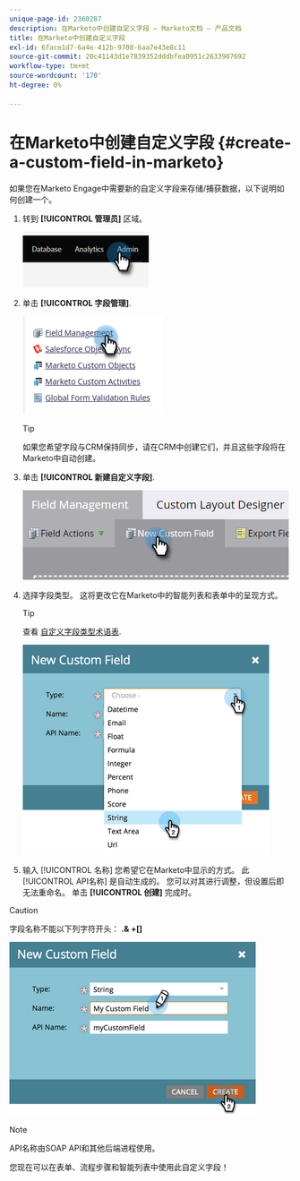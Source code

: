 ```yaml
---
unique-page-id: 2360287
description: 在Marketo中创建自定义字段 — Marketo文档 — 产品文档
title: 在Marketo中创建自定义字段
exl-id: 6face1d7-6a4e-412b-9708-6aa7e43e8c11
source-git-commit: 20c41143d1e7839352dddbfea0951c2633987692
workflow-type: tm+mt
source-wordcount: '170'
ht-degree: 0%

---
```


# 在Marketo中创建自定义字段 {#create-a-custom-field-in-marketo}

如果您在Marketo Engage中需要新的自定义字段来存储/捕获数据，以下说明如何创建一个。

1. 转到 **[!UICONTROL 管理员]** 区域。

   ![](assets/create-a-custom-field-in-marketo-1.png)

1. 单击 **[!UICONTROL 字段管理]**.

   ![](assets/create-a-custom-field-in-marketo-2.png)

   >[!TIP]
   >
   >如果您希望字段与CRM保持同步，请在CRM中创建它们，并且这些字段将在Marketo中自动创建。

1. 单击 **[!UICONTROL 新建自定义字段]**.

   ![](assets/create-a-custom-field-in-marketo-3.png)

1. 选择字段类型。 这将更改它在Marketo中的智能列表和表单中的呈现方式。

   >[!TIP]
   >
   >查看 [自定义字段类型术语表](/help/marketo/product-docs/administration/field-management/custom-field-type-glossary.md).

   ![](assets/create-a-custom-field-in-marketo-4.png)

1. 输入 [!UICONTROL 名称] 您希望它在Marketo中显示的方式。 此 [!UICONTROL API名称] 是自动生成的。 您可以对其进行调整，但设置后即无法重命名。 单击 **[!UICONTROL 创建]** 完成时。

>[!CAUTION]
>
>字段名称不能以下列字符开头： **.&amp; +[]**

![](assets/create-a-custom-field-in-marketo-5.png)

>[!NOTE]
>
>API名称由SOAP API和其他后端进程使用。

您现在可以在表单、流程步骤和智能列表中使用此自定义字段！

